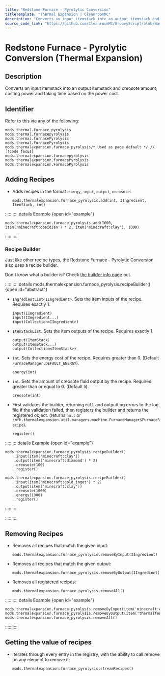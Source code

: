 ```yaml
---
title: "Redstone Furnace - Pyrolytic Conversion"
titleTemplate: "Thermal Expansion | CleanroomMC"
description: "Converts an input itemstack into an output itemstack and creosote amount, costing power and taking time based on the power cost."
source_code_link: "https://github.com/CleanroomMC/GroovyScript/blob/master/src/main/java/com/cleanroommc/groovyscript/compat/mods/thermalexpansion/machine/FurnacePyrolysis.java"
---
```


# Redstone Furnace - Pyrolytic Conversion (Thermal Expansion)

## Description

Converts an input itemstack into an output itemstack and creosote amount, costing power and taking time based on the power cost.

## Identifier

Refer to this via any of the following:

```groovy:no-line-numbers {5}
mods.thermal.furnace_pyrolysis
mods.thermal.furnacepyrolysis
mods.thermal.furnacePyrolysis
mods.thermal.FurnacePyrolysis
mods.thermalexpansion.furnace_pyrolysis/* Used as page default */ // [!code focus]
mods.thermalexpansion.furnacepyrolysis
mods.thermalexpansion.furnacePyrolysis
mods.thermalexpansion.FurnacePyrolysis
```


## Adding Recipes

- Adds recipes in the format `energy`, `input`, `output`, `creosote`:

    ```groovy:no-line-numbers
    mods.thermalexpansion.furnace_pyrolysis.add(int, IIngredient, ItemStack, int)
    ```

:::::::::: details Example {open id="example"}
```groovy:no-line-numbers
mods.thermalexpansion.furnace_pyrolysis.add(1000, item('minecraft:obsidian') * 2, item('minecraft:clay'), 1000)
```

::::::::::

### Recipe Builder

Just like other recipe types, the Redstone Furnace - Pyrolytic Conversion also uses a recipe builder.

Don't know what a builder is? Check [the builder info page](../../getting_started/builder.md) out.

:::::::::: details mods.thermalexpansion.furnace_pyrolysis.recipeBuilder() {open id="abstract"}
- `IngredientList<IIngredient>`. Sets the item inputs of the recipe. Requires exactly 1.

    ```groovy:no-line-numbers
    input(IIngredient)
    input(IIngredient...)
    input(Collection<IIngredient>)
    ```

- `ItemStackList`. Sets the item outputs of the recipe. Requires exactly 1.

    ```groovy:no-line-numbers
    output(ItemStack)
    output(ItemStack...)
    output(Collection<ItemStack>)
    ```

- `int`. Sets the energy cost of the recipe. Requires greater than 0. (Default `FurnaceManager.DEFAULT_ENERGY`).

    ```groovy:no-line-numbers
    energy(int)
    ```

- `int`. Sets the amount of creosote fluid output by the recipe. Requires greater than or equal to 0. (Default `0`).

    ```groovy:no-line-numbers
    creosote(int)
    ```

- First validates the builder, returning `null` and outputting errors to the log file if the validation failed, then registers the builder and returns the registered object. (returns `null` or `cofh.thermalexpansion.util.managers.machine.FurnaceManager$FurnaceRecipe`).

    ```groovy:no-line-numbers
    register()
    ```

::::::::: details Example {open id="example"}
```groovy:no-line-numbers
mods.thermalexpansion.furnace_pyrolysis.recipeBuilder()
    .input(item('minecraft:clay'))
    .output(item('minecraft:diamond') * 2)
    .creosote(100)
    .register()

mods.thermalexpansion.furnace_pyrolysis.recipeBuilder()
    .input(item('minecraft:gold_ingot') * 2)
    .output(item('minecraft:clay'))
    .creosote(1000)
    .energy(1000)
    .register()
```

:::::::::

::::::::::

## Removing Recipes

- Removes all recipes that match the given input:

    ```groovy:no-line-numbers
    mods.thermalexpansion.furnace_pyrolysis.removeByInput(IIngredient)
    ```

- Removes all recipes that match the given output:

    ```groovy:no-line-numbers
    mods.thermalexpansion.furnace_pyrolysis.removeByOutput(IIngredient)
    ```

- Removes all registered recipes:

    ```groovy:no-line-numbers
    mods.thermalexpansion.furnace_pyrolysis.removeAll()
    ```

:::::::::: details Example {open id="example"}
```groovy:no-line-numbers
mods.thermalexpansion.furnace_pyrolysis.removeByInput(item('minecraft:cactus:*'))
mods.thermalexpansion.furnace_pyrolysis.removeByOutput(item('thermalfoundation:storage_resource:1'))
mods.thermalexpansion.furnace_pyrolysis.removeAll()
```

::::::::::

## Getting the value of recipes

- Iterates through every entry in the registry, with the ability to call remove on any element to remove it:

    ```groovy:no-line-numbers
    mods.thermalexpansion.furnace_pyrolysis.streamRecipes()
    ```
